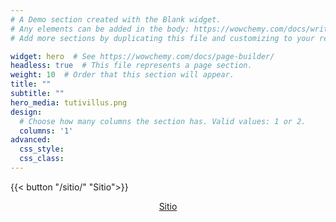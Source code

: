 ```yaml
---
# A Demo section created with the Blank widget.
# Any elements can be added in the body: https://wowchemy.com/docs/writing-markdown-latex/
# Add more sections by duplicating this file and customizing to your requirements.

widget: hero  # See https://wowchemy.com/docs/page-builder/
headless: true  # This file represents a page section.
weight: 10  # Order that this section will appear.
title: ""
subtitle: ""
hero_media: tutivillus.png
design:
  # Choose how many columns the section has. Valid values: 1 or 2.
  columns: '1'
advanced:
  css_style:
  css_class:
---
```


{{< button "/sitio/" "Sitio">}}

<center>

[Sitio](/sitio/ "Sitio principal")

</center>

